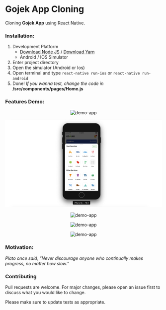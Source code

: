 # Gojek App Cloning

Cloning **Gojek App** using React Native.


### Installation:
1. Development Platform
   * [Download Node JS](https://nodejs.org/en/) / [Download Yarn](https://yarnpkg.com/)
   * Android / IOS Simulator
2. Enter project directory 
3. Open the simulator (Android or Ios)
4. Open terminal and type `react-native run-ios` or `react-native run-android` 
5. Done! *If you wanna test, change the code in* **/src/components/pages/Home.js**

### Features Demo:

<p align="center">
<img src="https://www.mediafire.com/convkey/0409/h58axakjcfu4eoz7g.jpg" border="0" alt="demo-app" />
</p>
<p align="center">
<img src="https://github.com/alfinsuryaS/Gojek-Clone-RN/blob/master/src/assets/images/content/main.jpg" border="0" alt="demo-app"  />
</p>
<p align="center">
<img src="https://www.mediafire.com/convkey/5110/0w2hv97w0u30okf7g.jpg" border="0" alt="demo-app"/>
 </p>
 <p align="center">
<img src="https://www.mediafire.com/convkey/ff1b/pgjnntbdiuvi8547g.jpg" border="0" alt="demo-app" />
 </p>
  <p align="center">
<img src="https://www.mediafire.com/convkey/1220/l3mkwzjgqgk229t7g.jpg" border="0" alt="demo-app"  />
  </p>


### Motivation:
 
*Plato once said, “Never discourage anyone who continually makes progress, no matter how slow.”*

### Contributing
Pull requests are welcome. For major changes, please open an issue first to discuss what you would like to change.

Please make sure to update tests as appropriate.
